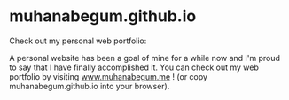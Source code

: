 # muhanabegum.github.io
Check out my personal web portfolio: 

A personal website has been a goal of mine for a while now and I'm proud to say that I have finally accomplished it. 
You can check out my web portfolio by visiting www.muhanabegum.me ! (or copy muhanabegum.github.io into your browser). 
